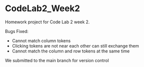 # CodeLab2_Week2
Homework project for Code Lab 2 week 2.

Bugs Fixed:
- Cannot match column tokens
- Clicking tokens are not near each other can still exchange them
- Cannot match the column and row tokens at the same time

We submitted to the main branch for version control
